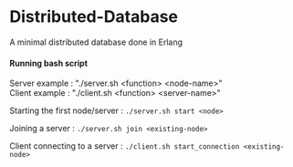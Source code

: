 # Distributed-Database
A minimal distributed database done in Erlang

#### Running bash script
Server example : "./server.sh \<function\> \<node-name\>"  
Client example : "./client.sh \<function\> \<server-name\>"  
  

Starting the first node/server : `./server.sh start <node>`  
  
Joining a server : `./server.sh join <existing-node>`

Client connecting to a server : `./client.sh start_connection <existing-node>`

